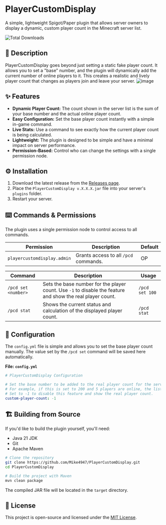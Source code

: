 # PlayerCustomDisplay

A simple, lightweight Spigot/Paper plugin that allows server owners to display a dynamic, custom player count in the Minecraft server list.

<img src="https://img.shields.io/github/downloads/Mike4947/playercustomdisplay/total?style=for-the-badge&color=2196F3" alt="Total Downloads"/>

## 📖 Description

PlayerCustomDisplay goes beyond just setting a static fake player count. It allows you to set a "base" number, and the plugin will dynamically add the current number of online players to it. This creates a realistic and lively player count that changes as players join and leave your server.
![image](https://github.com/user-attachments/assets/7e494577-4c02-4516-9d18-493b1570faa3)


## ✨ Features

  - **Dynamic Player Count:** The count shown in the server list is the sum of your base number and the actual online player count.
  - **Easy Configuration:** Set the base player count instantly with a simple in-game command.
  - **Live Stats:** Use a command to see exactly how the current player count is being calculated.
  - **Lightweight:** The plugin is designed to be simple and have a minimal impact on server performance.
  - **Permission-Based:** Control who can change the settings with a single permission node.

## ⚙️ Installation

1.  Download the latest release from the [Releases page](https://github.com/Mike4947/PlayerCustomDisplay/releases).
2.  Place the `PlayerCustomDisplay v.X.X.X.jar` file into your server's `plugins` folder.
3.  Restart your server.

## ⌨️ Commands & Permissions

The plugin uses a single permission node to control access to all commands.

| Permission                  | Description                             | Default |
| --------------------------- | --------------------------------------- | ------- |
| `playercustomdisplay.admin` | Grants access to all `/pcd` commands. | OP      |

| Command                | Description                                                                                             | Usage                 |
| ---------------------- | ------------------------------------------------------------------------------------------------------- | --------------------- |
| `/pcd set <number>`    | Sets the base number for the player count. Use `-1` to disable the feature and show the real player count. | `/pcd set 100`        |
| `/pcd stat`            | Shows the current status and calculation of the displayed player count.                                 | `/pcd stat`           |

## 🔧 Configuration

The `config.yml` file is simple and allows you to set the base player count manually. The value set by the `/pcd set` command will be saved here automatically.

**File: `config.yml`**

```yaml
# PlayerCustomDisplay Configuration

# Set the base number to be added to the real player count for the server list.
# For example, if this is set to 200 and 5 players are online, the list will show 205.
# Set to -1 to disable this feature and show the real player count.
custom-player-count: -1
```

## 🏗️ Building from Source

If you'd like to build the plugin yourself, you'll need:

  - Java 21 JDK
  - Git
  - Apache Maven

<!-- end list -->

```bash
# Clone the repository
git clone https://github.com/Mike4947/PlayerCustomDisplay.git
cd PlayerCustomDisplay

# Build the project with Maven
mvn clean package
```

The compiled JAR file will be located in the `target` directory.

## 📄 License

This project is open-source and licensed under the [MIT License](https://opensource.org/licenses/MIT).
